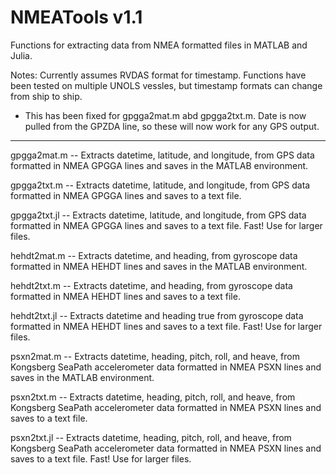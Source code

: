# NMEATools v1.1
Functions for extracting data from NMEA formatted files in MATLAB and Julia.

Notes:
Currently assumes RVDAS format for timestamp. Functions have been tested on multiple UNOLS vessles, but timestamp formats can change from ship to ship. 

- This has been fixed for gpgga2mat.m abd gpgga2txt.m. Date is now pulled from the GPZDA line, so these will now work for any GPS output.

___________________________________________________________________________________________________

gpgga2mat.m -- Extracts datetime, latitude, and longitude, from GPS data formatted in NMEA GPGGA lines and saves in the MATLAB environment.

gpgga2txt.m -- Extracts datetime, latitude, and longitude, from GPS data formatted in NMEA GPGGA lines and saves to a text file.

gpgga2txt.jl -- Extracts datetime, latitude, and longitude, from GPS data formatted in NMEA GPGGA lines and saves to a text file. Fast! Use for larger files.

hehdt2mat.m -- Extracts datetime, and heading, from gyroscope data formatted in NMEA HEHDT lines and saves in the MATLAB environment.

hehdt2txt.m -- Extracts datetime, and heading, from gyroscope data formatted in NMEA HEHDT lines and saves to a text file.

hehdt2txt.jl -- Extracts datetime and heading true from gyroscope data formatted in NMEA HEHDT lines and saves to a text file. Fast! Use for larger files.

psxn2mat.m -- Extracts datetime, heading, pitch, roll, and heave, from Kongsberg SeaPath accelerometer data formatted in NMEA PSXN lines and saves in the MATLAB environment.

psxn2txt.m -- Extracts datetime, heading, pitch, roll, and heave, from Kongsberg SeaPath accelerometer data formatted in NMEA PSXN lines and saves to a text file.

psxn2txt.jl -- Extracts datetime, heading, pitch, roll, and heave, from Kongsberg SeaPath accelerometer data formatted in NMEA PSXN lines and saves to a text file. Fast! Use for larger files.
